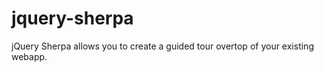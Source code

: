 jquery-sherpa
=============

jQuery Sherpa allows you to create a guided tour overtop of your existing webapp.